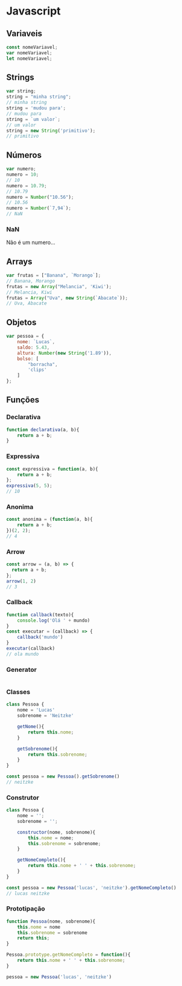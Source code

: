 # Javascript

## Variaveis


```js
const nomeVariavel;
var nomeVariavel;
let nomeVariavel;
```

## Strings

```js
var string;
string = "minha string";
// minha string
string = 'mudou para';
// mudou para
string = `um valor`;
// um valor
string = new String('primitivo');
// primitivo
``` 

## Números

```js
var numero;
numero = 10;
// 10
numero = 10.79;
// 10.79
numero = Number("10.56");
// 10.56
numero = Number(`7,94`);
// NaN
```

### NaN
Não é um numero...

## Arrays

```js
var frutas = ["Banana", `Morango`];
// Banana, Morango
frutas = new Array("Melancia", 'Kiwi');
// Melancia, Kiwi
frutas = Array("Uva", new String(`Abacate`));
// Uva, Abacate
```

## Objetos

```js
var pessoa = {
    nome: `Lucas`,
    saldo: 5.43,
    altura: Number(new String('1.89')),
    bolso: [
        "borracha",
        'clips'
    ]
};
```

## Funções

### Declarativa

```js
function declarativa(a, b){
    return a + b;
}
```

### Expressiva 

```js
const expressiva = function(a, b){
    return a + b;
};
expressiva(5, 5);
// 10
```

### Anonima

```js
const anonima = (function(a, b){
    return a + b;
})(2, 2);
// 4
```

### Arrow

```js
const arrow = (a, b) => {
  return a + b;
};
arrow(1, 2)
// 3
```

### Callback

```js
function callback(texto){
    console.log('Olá ' + mundo)
}
const executar = (callback) => {
    callback('mundo')
}
executar(callback)
// ola mundo

```

### Generator

```js

```

### Classes

```js
class Pessoa {
    nome = 'Lucas'
    sobrenome = 'Neitzke'

    getNome(){
        return this.nome;
    }

    getSobrenome(){
        return this.sobrenome;
    }
}

const pessoa = new Pessoa().getSobrenome()
// neitzke
```

### Construtor

```js
class Pessoa {
    nome = '';
    sobrenome = '';

    constructor(nome, sobrenome){
        this.nome = nome;
        this.sobrenome = sobrenome;
    }

    getNomeCompleto(){
        return this.nome + ' ' + this.sobrenome;
    }
}

const pessoa = new Pessoa('lucas', 'neitzke').getNomeCompleto()
// lucas neitzke
```

### Prototipação

```js
function Pessoa(nome, sobrenome){
    this.nome = nome
    this.sobrenome = sobrenome
    return this;
}

Pessoa.prototype.getNomeCompleto = function(){
    return this.nome + ' ' + this.sobrenome;
}

pessoa = new Pessoa('lucas', 'neitzke')

```